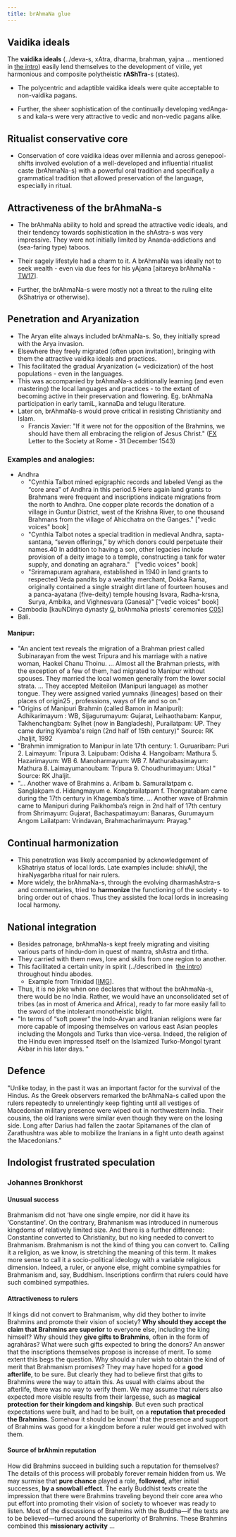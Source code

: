 ```yaml
---
title: brAhmaNa glue
---
```


## Vaidika ideals
The **vaidika ideals** (../deva-s, xAtra, dharma, brahman, yajna ... mentioned in [the intro](../../hinduism/introduction/)) easily lend themselves to the development of virile, yet harmonious and composite polytheistic **rAShTra**-s (states).
- The polycentric and adaptible vaidika ideals were quite acceptable to non-vaidika pagans.  

- Further, the sheer sophistication of the continually developing vedAnga-s and kala-s were very attractive to vedic and non-vedic pagans alike.  

## Ritualist conservative core
- Conservation of core vaidika ideas over millennia and across genepool-shifts involved evolution of a well-developed and influential ritualist caste (brAhmaNa-s) with a powerful oral tradition and specifically a grammatical tradition that allowed preservation of the language, especially in ritual.

## Attractiveness of the brAhmaNa-s  
- The brAhmaNa ability to hold and spread the attractive vedic ideals, and their tendency towards sophistication in the shAstra-s was very impressive. They were not initially limited by Ananda-addictions and (sea-faring type) taboos.
- Their sagely lifestyle had a charm to it. A brAhmaNa was ideally not to seek wealth - even via due fees for his yAjana \[aitareya brAhmaNa - [TW17](https://twitter.com/GhorAngirasa/status/926064678245150720)\].  
 
- Further, the brAhmaNa-s were mostly not a threat to the ruling elite (kShatriya or otherwise).

## Penetration and Aryanization
- The Aryan elite always included brAhmaNa-s. So, they initially spread with the Arya invasion.
- Elsewhere they freely migrated (often upon invitation), bringing with them the attractive vaidika ideals and practices.
- This facilitated the gradual Aryanization (= vedicization) of the host populations - even in the languages.
- This was accompanied by brAhmaNa-s additionally learning (and even mastering) the local  languages and practices - to the extant of becoming active in their preservation and flowering. Eg. brAhmaNa participation in early tamiL, kannaDa and telugu literature.  
- Later on, brAhmaNa-s would prove critical in resisting Christianity and Islam.
    - Francis Xavier: "If it were not for the opposition of the Brahmins, we should have them all embracing the religion of Jesus Christ." ([FX](https://archive.org/details/LifeLettersOfStFrancisXavierV1/page/n189/mode/2up) Letter to the Society at Rome - 31 December 1543)

### Examples and analogies:
- Andhra
    - "Cynthia Talbot mined epigraphic records and labeled Vengi as the “core area” of Andhra in this period.5 Here again land grants to Brahmans were frequent and inscriptions indicate migrations from the north to Andhra. One copper plate records the donation of a village in Guntur District, west of the Krishna River, to one thousand Brahmans from the village of Ahicchatra on the Ganges." \["vedic voices" book\]
    - "Cynthia Talbot notes a special tradition in medieval Andhra, sapta-santana, “seven offerings,” by which donors could perpetuate their names.40 In addition to having a son, other legacies include provision of a deity image to a temple, constructing a tank for water supply, and donating an agrahara."   \["vedic voices" book\]
    - "Sriramapuram agrahara, established in 1940 in land grants to respected Veda pandits by a wealthy merchant, Dokka Rama, originally contained a single straight dirt lane of fourteen houses and a panca-ayatana (five-deity) temple housing Isvara, Radha-krsna, Surya, Ambika, and Vighnesvara (Ganesa)" \["vedic voices" book\]
- Cambodia \[kauNDinya dynasty [Q](https://www.quora.com/What-is-the-link-between-the-Khmer-Empire-and-ancient-India), brAhmaNa priests' ceremonies [C05](https://www.cambodiadaily.com/archives/priests-uphold-a-unique-and-royal-tradition-50637/)\]
- Bali.

#### Manipur: 
- "An ancient text reveals the migration of a  Brahman priest called Subinarayan from the west Tripura and his marriage with a  native woman, Haokei Chanu Thoinu. ... Almost all the Brahman priests, with the exception of a few of them, had migrated to Manipur without spouses. They married the local women generally from the lower social strata. ... They accepted Meiteilon (Manipuri language) as mother tongue. They were assigned varied yumnaks (lineages) based on their places of origin25 , professions, ways of life and so on."
- "Origins of Manipuri Brahmin (called Bamon in Manipuri): Adhikarimayum : WB, Sijagurumayum: Gujarat, Leihaothabam: Kanpur, Takhenchangbam: Sylhet (now in Bangladesh), Purailatpam: UP. They came during Kyamba's reign (2nd half of 15th century)" Source: RK Jhaljit, 1992
- "Brahmin immigration to Manipur in late 17th century: 1. Guruaribam: Puri 2. Laimayum: Tripura 3. Laipubam: Odisha 4. Hangoibam: Mathura 5. Hazarimayum: WB 6. Manoharmayum: WB 7. Mathurabasimayum: Mathura 8. Laimayumanoubam: Tripura 9. Choudhurimayum: Utkal " Source: RK Jhaljit.
- "... Another wave of Brahmins a. Aribam b. Samurailatpam c. Sanglakpam d. Hidangmayum e. Kongbrailatpam f. Thongratabam came during the 17th century in Khagemba’s time. ... Another wave of Brahmin came to Manipuri during Paikhomba’s reign in 2nd half of 17th century from Shrimayum: Gujarat, Bachaspatimayum: Banaras, Gurumayum Angom Lailatpam: Vrindavan, Brahmacharimayum: Prayag."

## Continual harmonization
- This penetration was likely accompanied by acknowledgement of kShatriya status of local lords. Late examples include: shivAjI, the hiraNyagarbha ritual for nair rulers.
- More widely, the brAhmaNa-s, through the evolving dharmashAstra-s and commentaries, tried to **harmonize** the functioning of the society - to bring order out of chaos. Thus they assisted the local lords in increasing local harmony.  

## National integration
- Besides patronage, brAhmaNa-s kept freely migrating and visiting various parts of hindu-dom in quest of mantra, shAstra and tIrtha.
- They carried with them news, lore and skills from one region to another.
- This facilitated a certain unity in spirit (../described in  [the intro](../../hinduism/introduction/)) throughout hindu abodes.
    - Example from Trinidad \[[IMG](http://i.imgur.com/Lsadw9y.jpg)\].
- Thus, it is no joke when one declares that without the brAhmaNa-s, there would be no India. Rather, we would have an unconsolidated set of tribes (as in most of America and Africa), ready to far more easily fall to the sword of the intolerant monotheistic blight.  
- "In terms of “soft power” the Indo-Aryan and Iranian religions were far more capable of imposing themselves on various east Asian peoples including the Mongols and Turks than vice-versa. Indeed, the religion of the Hindu even impressed itself on the Islamized Turko-Mongol tyrant Akbar in his later days. "

## Defence
"Unlike today, in the past it was an important factor for the survival of the Hindus. As the Greek observers remarked the brAhmaNa-s called upon the rulers repeatedly to unrelentingly keep fighting until all vestiges of Macedonian military presence were wiped out in northwestern India. Their cousins, the old Iranians were similar even though they were on the losing side. Long after Darius had fallen the zaotar Spitamanes of the clan of Zarathushtra was able to mobilize the Iranians in a fight unto death against the Macedonians."

## Indologist frustrated speculation
### Johannes Bronkhorst  
#### Unusual success
Brahmanism did not ‘have one single empire, nor did it have its ‘Constantine'. On the contrary, Brahmanism was introduced in numerous kingdoms of relatively limited size. And there is a further difference: Constantine converted to Christianity, but no king needed to convert to Brahmanism. Brahmanism is not the kind of thing you can convert to. Calling it a religion, as we know, is stretching the meaning of this term. It makes more sense to call it a socio-political ideology with a variable religious dimension. Indeed, a ruler, or anyone else, might combine sympathies for Brahmanism and, say, Buddhism. Inscriptions confirm that rulers could have such combined sympathies.

#### Attractiveness to rulers
If kings did not convert to Brahmanism, why did they bother to invite Brahmins and promote their vision of society? **Why should they accept the claim that Brahmins are superior** to everyone else, including the king himself? Why should they **give gifts to Brahmins**, often in the form of agrahāras? What were such gifts expected to bring the donors? An answer that the inscriptions themselves propose is increase of merit. To some extent this begs the question. Why should a ruler wish to obtain the kind of merit that Brahmanism promises? They may have hoped for a **good afterlife**, to be sure. But clearly they had to believe first that gifts to Brahmins were the way to attain this. As usual with claims about the afterlife, there was no way to verify them. We may assume that rulers also expected more visible results from their largesse, such as **magical protection for their kingdom and kingship**. But even such practical expectations were built, and had to be built, on a **reputation that preceded the Brahmins**. Somehow it should be known' that the presence and support of Brahmins was good for a kingdom before a ruler would get involved with them. 

#### Source of brAhmin reputation
How did Brahmins succeed in building such a reputation for themselves? The details of this process will probably forever remain hidden from us. We may surmise that **pure chance** played a role, **followed,** after initial successes, **by a snowball effect**. The early Buddhist texts create the impression that there were Brahmins traveling beyond their core area who put effort into promoting their vision of society to whoever was ready to listen. Most of the discussions of Brahmins with the Buddha—if the texts are to be believed—turned around the superiority of Brahmins. These Brahmins combined this **missionary activity** ... 

